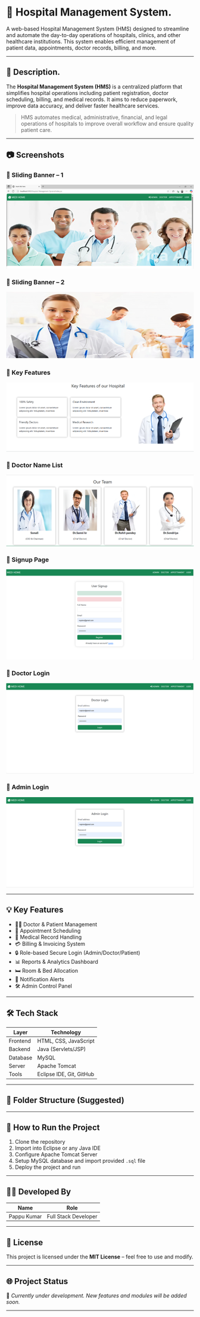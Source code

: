 # 🏥 Hospital Management System.

A web-based Hospital Management System (HMS) designed to streamline and automate the day-to-day operations of hospitals, clinics, and other healthcare institutions. This system enables efficient management of patient data, appointments, doctor records, billing, and more.

---

## 📌 Description.

The **Hospital Management System (HMS)** is a centralized platform that simplifies hospital operations including patient registration, doctor scheduling, billing, and medical records. It aims to reduce paperwork, improve data accuracy, and deliver faster healthcare services.

> HMS automates medical, administrative, financial, and legal operations of hospitals to improve overall workflow and ensure quality patient care.

---

## 📷 Screenshots

### 🔹 Sliding Banner – 1
![Slide 1](https://github.com/pappukumar35/Hospital-Management-System/blob/af57ca17a4447fb4a9c867a9fe08f6933b1dc953/slide%201.png?raw=true)

### 🔹 Sliding Banner – 2
![Slide 2](https://github.com/pappukumar35/Hospital-Management-System/blob/af57ca17a4447fb4a9c867a9fe08f6933b1dc953/slide%202.png?raw=true)

### 🔹 Key Features
![Key Features](https://github.com/pappukumar35/Hospital-Management-System/blob/af57ca17a4447fb4a9c867a9fe08f6933b1dc953/keyFeature.png?raw=true)

### 🔹 Doctor Name List
![Doctor Name](https://github.com/pappukumar35/Hospital-Management-System/blob/af57ca17a4447fb4a9c867a9fe08f6933b1dc953/doctor%20name.png?raw=true)

### 🔹 Signup Page
![Signup Page](https://github.com/pappukumar35/Hospital-Management-System/blob/af57ca17a4447fb4a9c867a9fe08f6933b1dc953/Signup%20page.png?raw=true)

### 🔹 Doctor Login
![Doctor Login](https://github.com/pappukumar35/Hospital-Management-System/blob/af57ca17a4447fb4a9c867a9fe08f6933b1dc953/Doctor%20Login.png?raw=true)

### 🔹 Admin Login
![Admin Login](https://github.com/pappukumar35/Hospital-Management-System/blob/af57ca17a4447fb4a9c867a9fe08f6933b1dc953/Admin%20Login.png?raw=true)

---

## 💡 Key Features

- 🧑‍⚕️ Doctor & Patient Management  
- 📅 Appointment Scheduling  
- 💊 Medical Record Handling  
- 💳 Billing & Invoicing System  
- 🔒 Role-based Secure Login (Admin/Doctor/Patient)  
- 📊 Reports & Analytics Dashboard  
- 🛏️ Room & Bed Allocation  
- 🔔 Notification Alerts  
- 🛠️ Admin Control Panel  

---

## 🛠️ Tech Stack

| Layer       | Technology               |
|-------------|---------------------------|
| Frontend    | HTML, CSS, JavaScript     |
| Backend     | Java (Servlets/JSP)       |
| Database    | MySQL                     |
| Server      | Apache Tomcat             |
| Tools       | Eclipse IDE, Git, GitHub  |

---

## 📁 Folder Structure (Suggested)


---

## 🚀 How to Run the Project

1. Clone the repository  
2. Import into Eclipse or any Java IDE  
3. Configure Apache Tomcat Server  
4. Setup MySQL database and import provided `.sql` file  
5. Deploy the project and run

---

## 🙋‍♂️ Developed By

| Name         | Role                   |
|--------------|------------------------|
| Pappu Kumar  | Full Stack Developer   |

---

## 📄 License

This project is licensed under the **MIT License** – feel free to use and modify.

---

## 🌐 Project Status

🚧 *Currently under development. New features and modules will be added soon.*

---

